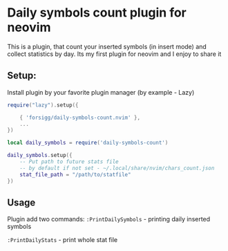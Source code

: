 # Daily symbols count plugin for neovim

This is a plugin, that count your inserted symbols (in insert mode) and collect statistics by day. 
Its my first plugin for neovim and I enjoy to share it

## Setup:
Install plugin by your favorite plugin manager (by example - Lazy)
```lua
require("lazy").setup({

    { 'forsigg/daily-symbols-count.nvim' },
    ...
})

```

```lua
local daily_symbols = require('daily-symbols-count')

daily_symbols.setup({
    -- Put path to future stats file
    -- by default if not set - ~/.local/share/nvim/chars_count.json
    stat_file_path = "/path/to/statfile"
})
```


## Usage

Plugin add two commands:
`:PrintDailySymbols` - printing daily inserted symbols

`:PrintDailyStats` - print whole stat file
